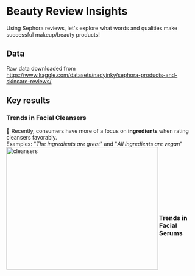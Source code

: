 # Beauty Review Insights
 Using Sephora reviews, let's explore what words and qualities make successful makeup/beauty products!
 
## Data 
Raw data downloaded from https://www.kaggle.com/datasets/nadyinky/sephora-products-and-skincare-reviews/

## Key results
### Trends in Facial Cleansers  
🌟 Recently, consumers have more of a focus on **ingredients** when rating cleansers favorably.  
Examples: "*The ingredients are great*" and "*All ingredients are vegan*"  
<img align="left" img width="398" height="322" alt="cleansers" src="https://github.com/user-attachments/assets/02c21695-434c-4fdd-9cf2-9d0406d59a7f" />  
<br />
<br /><br /><br /><br /><br /><br /><br />
### Trends in Facial Serums
